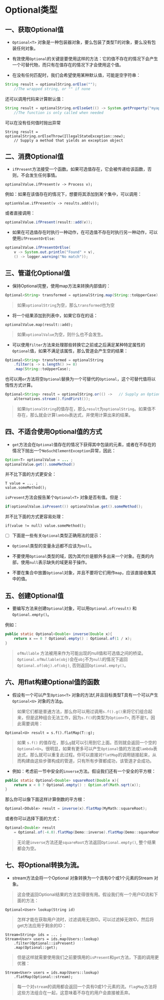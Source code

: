 # Optional类型

## 一、获取Optional值

- `Optional<T>` 对象是一种包装器对象，要么包装了类型T的对象，要么没有包装任何对象。

- 有效使用`Optional`的关键是要使用这样的方法：它的值不存在的情况下会产生一个可替代物，而只有在值存在的情况下才会使用这个值。
- 在没有任何匹配时，我们会希望使用某种默认值，可能是空字符串：

```java
String result = optionalString.orElse("");
	//The wrapped string, or "" if none
```

还可以调用代码来计算默认值：

```java
String result = optionalString.orElseGet(() -> System.getProperty("myapp.default"));
	//The function is only called when needed
```

可以在没有任何值时抛出异常

```
String result = optionalString.orElseThrow(IllegalStateException::new);
	// Supply a method that yields an exception object
```



## 二、消费Optional值

- `ifPresent`方法接受一个函数。如果可选值存在，它会被传递给该函数，否则，不会发生任何事情。

```
optionalValue.ifPresent(v -> Process v);
```

例如：如果在该值存在的情况下，想要将其添加到某个集中，可以调用：

```
optionValue.ifPresent(v -> results.add(v));
```

或者直接调用：

```java
optionalValue.ifPresent(result::add(v));
```

- 如果在可选值存在时执行一种动作，在可选值不存在时执行另一种动作，可以使用`ifPresentOrElse`:

```java
optionalValue.ifPresentOrElse(
	v -> System.out.println("Found" + v),
	() -> logger.warning("No match"));
```



## 三、管道化Optional值

- 保持Optional完整，使用map方法来转换内部值的：

```java
Optional<String> transformed = optionalString.map(String::toUpperCase);
```

>  如果`optionalString`为空，那么`transformed`也为空

- 将一个结果添加到列表中，如果它存在的话：

```
optionalValue.map(result::add);
```

> 如果`optionalValue`为空，则什么也不会发生。

- 可以使用`filter`方法来处理那些转换它之前或之后满足某种特定属性的`Optional`值，如果不满足该属性，那么管道会产生空的结果：

```java
Optional<String> transformed = optionalString
	.filter(s -> s.length() >= 8)
	.map(String::toUpperCase);
```

也可以用`or`方法将空`Optional`替换为一个可替代的`Optional`，这个可替代值将以惰性方式计算。

```java
Optional<String> result = optionalString.or(() ->   // Supply an Optional
	alternatives.stream().findFirst());
```

> 如果`OptionalString`的值存在，那么`result`为`optionalString`。如果值不存在，那么就会计算`lambda`表达式，并使用计算出来的结果。



## 四、不适合使用Optional值的方式

- `get`方法会在`Optional`值存在的情况下获得其中包装的元素，或者在不存在的情况下抛出一个`NoSuchElementException`异常，因此：

```java 
Option<T> optionalValue = ... ;
optionalValue.get().someMethod()
```

并不比下面的方式更安全：

```
T value = ... ;
value.someMethod();
```

`isPresent`方法会报告某个`Optional<T>` 对象是否有值。但是：

```java
if(optionalValue.isPresent()) optionalValue.get().someMethod();
```

并不比下面的方式更容易处理：

```
if(value != null) value.someMethod();
```

- [ ] 下面是一些有关`Optional`类型正确用法的提示：

- `Optional`类型的变量永远都不应该为`null`。

- 不要使用`Optional`类型的域，因为其代价是额外多出来一个对象。在类的内部，使用`null`表示缺失的域更易于操作。

- 不要在集合中放置`Optional`对象，并且不要将它们用作`map`，应该直接收集其中的值。



## 五、创建Optional值

- 要编写方法来创建`Optional`对象，可以用`Optional.of(result)` 和 `Optional.empty()`。

例如：

```java
public static Optional<Double> inverse(Double x){
	return x == 0 ? Optional.empty() : Optional.of(1 / x);
}
```

> `ofNullable` 方法被用来作为可能出现的null值和可选值之间的桥梁。`Optional.ofNullable(obj)`会在`obj`不为`null`的情况下返回 `Optional.of(obj).of(obj)`, 否则返回`Optional.empty()`。



## 六、用flat构建Optional值的函数

- 假设有一个可以产生`Option<T>` 对象的方法f,并且目标类型T具有一个可以产生`Optional<U>` 对象的方法g。 

> 如果它们都是普通方法，那么你可以用过调用`s.f().g()`来将它们组合起来，但是这种组合无法工作，因为`s.f()`的类型为`Option<T>`,  而不是`T`。因此需要调用：

```
Optional<U> result = s.f().flatMap(T::g);
```

> 如果 `s.f()` 的值存在，那么`g`就可以引用到它上面。否则就会返回一个空的`Optional<U>`。很明显，如果有更多可以产生`Optional`值的方法或`lambda`表达式，那么就可以重复此过程。你可以直接对`flatMap`的调用链接起来，从而构建由这些步骤构成的管道，只有所有步骤都成功，该管道才会成功。

- 例如：考虑前一节中安全的`inverse`方法。假设我们还有一个安全的平方根：

```java
public static Optional<Double> squareRoot(Double x){
	return x < 0 ? Optional.empty() : Option.of(Math.sqrt(x));
}
```

那么你可以像下面这样计算倒数的平方根：

```java
Optional<DOuble> result = inverse(x).flatMap(MyMath::squareRoot);
```

或者你可以选择下面的方式：

```java
Optional<Double> result 
	= Optional.of(-4.0).flatMap(Demo::inverse).flatMap(Demo::squareRoot);	
```

> 无论是`inverse`方法还是`squareRoot`方法返回`Optional.empty()`, 整个结果都会为空。



## 七、将Optional转换为流。

- stream方法会将一个Optional<T> 对象转换为一个具有0个或1个元素的Stream<T> 对象。

> 这会使返回Optional结果的方法变得很有用。假设我们有一个用户ID流和下面的方法：

```
Optional<User> lookup(String id)
```

> 怎样才能在获取用户流时，过滤调用无效ID。可以过滤掉无效ID，然后将get方法应用于剩余的ID：

```
Stream<String> ids = ... ;
Stream<User> users = ids.map(Users::lookup)
	.filter(Optional::isPresent)
	.map(Optional::get);
```

> 但是这样就需要使用我们之前要慎用的`isPresent`和`get`方法，下面的调用更优雅：

```
Stream<User> users = ids.map(Users::lookup)
	.flatMap(Optional::stream);
```

> 每一个对`stream`的调用都会返回一个具有0或1个元素的流。`flagMap`方法将这些方法组合在一起，这意味着不存在的用户会直接被丢弃。